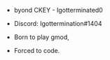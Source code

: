 - byond CKEY - Igotterminated0
- Discord: Igottermination#1404

- Born to play gmod,
- Forced to code.
